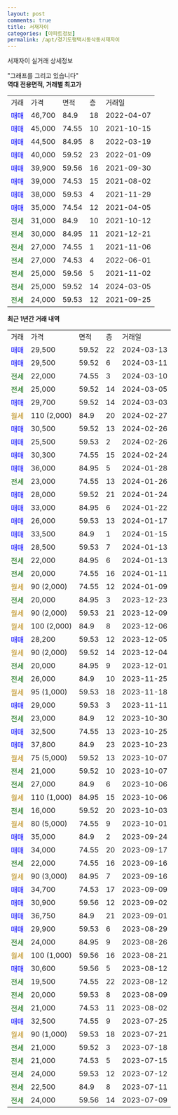 ```yaml
---
layout: post
comments: true
title: 서재자이
categories: [아파트정보]
permalink: /apt/경기도평택시동삭동서재자이
---
```


서재자이 실거래 상세정보

<script type="text/javascript">
  google.charts.load('current', {'packages':['line', 'corechart']});
  google.charts.setOnLoadCallback(drawChart);

  function drawChart() {
    var data = new google.visualization.DataTable();
    data.addColumn('date', '거래일');
    data.addColumn('number', "매매");
    data.addColumn('number', "전세");
    data.addColumn('number', "전매");

    data.addRows([[new Date(Date.parse("2024-03-13")), 29500, null, null], [new Date(Date.parse("2024-03-11")), 29500, null, null], [new Date(Date.parse("2024-03-10")), null, 22000, null], [new Date(Date.parse("2024-03-05")), null, 25000, null], [new Date(Date.parse("2024-03-03")), 29700, null, null], [new Date(Date.parse("2024-02-27")), null, null, null], [new Date(Date.parse("2024-02-26")), 30500, null, null], [new Date(Date.parse("2024-02-26")), 25500, null, null], [new Date(Date.parse("2024-02-24")), 30300, null, null], [new Date(Date.parse("2024-01-28")), 36000, null, null], [new Date(Date.parse("2024-01-26")), null, 23000, null], [new Date(Date.parse("2024-01-24")), 28000, null, null], [new Date(Date.parse("2024-01-22")), 33000, null, null], [new Date(Date.parse("2024-01-17")), 26000, null, null], [new Date(Date.parse("2024-01-15")), 33500, null, null], [new Date(Date.parse("2024-01-13")), 28500, null, null], [new Date(Date.parse("2024-01-13")), null, 22000, null], [new Date(Date.parse("2024-01-11")), null, 20000, null], [new Date(Date.parse("2024-01-09")), null, null, null], [new Date(Date.parse("2023-12-23")), null, 20000, null], [new Date(Date.parse("2023-12-09")), null, null, null], [new Date(Date.parse("2023-12-06")), null, null, null], [new Date(Date.parse("2023-12-05")), 28200, null, null], [new Date(Date.parse("2023-12-04")), null, null, null], [new Date(Date.parse("2023-12-01")), null, 20000, null], [new Date(Date.parse("2023-11-25")), null, 26000, null], [new Date(Date.parse("2023-11-18")), null, null, null], [new Date(Date.parse("2023-11-11")), 29000, null, null], [new Date(Date.parse("2023-10-30")), null, 23000, null], [new Date(Date.parse("2023-10-25")), 32500, null, null], [new Date(Date.parse("2023-10-23")), 37800, null, null], [new Date(Date.parse("2023-10-07")), null, null, null], [new Date(Date.parse("2023-10-07")), null, 21000, null], [new Date(Date.parse("2023-10-06")), null, 27000, null], [new Date(Date.parse("2023-10-06")), null, null, null], [new Date(Date.parse("2023-10-03")), null, 16000, null], [new Date(Date.parse("2023-10-01")), null, null, null], [new Date(Date.parse("2023-09-24")), 35000, null, null], [new Date(Date.parse("2023-09-17")), 34000, null, null], [new Date(Date.parse("2023-09-16")), null, 22000, null], [new Date(Date.parse("2023-09-16")), null, null, null], [new Date(Date.parse("2023-09-09")), 34700, null, null], [new Date(Date.parse("2023-09-02")), 30900, null, null], [new Date(Date.parse("2023-09-01")), 36750, null, null], [new Date(Date.parse("2023-08-29")), 29900, null, null], [new Date(Date.parse("2023-08-26")), null, 24000, null], [new Date(Date.parse("2023-08-21")), null, null, null], [new Date(Date.parse("2023-08-12")), 30600, null, null], [new Date(Date.parse("2023-08-12")), null, 19500, null], [new Date(Date.parse("2023-08-09")), null, 20000, null], [new Date(Date.parse("2023-08-02")), null, 21000, null], [new Date(Date.parse("2023-07-25")), 32500, null, null], [new Date(Date.parse("2023-07-21")), null, null, null], [new Date(Date.parse("2023-07-18")), null, 21000, null], [new Date(Date.parse("2023-07-15")), null, 21000, null], [new Date(Date.parse("2023-07-12")), null, 24000, null], [new Date(Date.parse("2023-07-11")), null, 22500, null], [new Date(Date.parse("2023-07-09")), null, 24000, null]]);

    var options = {
      hAxis: {
        format: 'yyyy/MM/dd'
      },    
      lineWidth: 0,
      pointsVisible: true,    
      title: '최근 1년간 유형별 실거래가 분포',
      legend: { position: 'bottom' }
    };

    var formatter = new google.visualization.NumberFormat({pattern:'###,###'} );
    formatter.format(data, 1);
    formatter.format(data, 2);
    
    setTimeout(function() {
        var chart = new google.visualization.LineChart(document.getElementById('columnchart_material'));
        chart.draw(data, (options));
        document.getElementById('loading').style.display = 'none';
    }, 200);
  }
</script>


<div id="loading" style="z-index:20; display: block; margin-left: 0px">"그래프를 그리고 있습니다"</div>
<div id="columnchart_material" style="width: 95%; margin-left: 0px; display: block"></div>
<!-- contents start -->
<b>역대 전용면적, 거래별 최고가</b>
<table class="sortable">
    <tr>
      <td>거래</td>
      <td>가격</td>
      <td>면적</td>
      <td>층</td>
      <td>거래일</td>
    </tr>
        <tr>
          <td><a style="color: blue">매매</a></td>
          <td>46,700</td>
          <td>84.9</td>
          <td>18</td>
          <td>2022-04-07</td>
        </tr>            <tr>
          <td><a style="color: blue">매매</a></td>
          <td>45,000</td>
          <td>74.55</td>
          <td>10</td>
          <td>2021-10-15</td>
        </tr>            <tr>
          <td><a style="color: blue">매매</a></td>
          <td>44,500</td>
          <td>84.95</td>
          <td>8</td>
          <td>2022-03-19</td>
        </tr>            <tr>
          <td><a style="color: blue">매매</a></td>
          <td>40,000</td>
          <td>59.52</td>
          <td>23</td>
          <td>2022-01-09</td>
        </tr>            <tr>
          <td><a style="color: blue">매매</a></td>
          <td>39,900</td>
          <td>59.56</td>
          <td>16</td>
          <td>2021-09-30</td>
        </tr>            <tr>
          <td><a style="color: blue">매매</a></td>
          <td>39,000</td>
          <td>74.53</td>
          <td>15</td>
          <td>2021-08-02</td>
        </tr>            <tr>
          <td><a style="color: blue">매매</a></td>
          <td>38,000</td>
          <td>59.53</td>
          <td>4</td>
          <td>2021-11-29</td>
        </tr>            <tr>
          <td><a style="color: blue">매매</a></td>
          <td>35,000</td>
          <td>74.54</td>
          <td>12</td>
          <td>2021-04-05</td>
        </tr>        
        <tr>
              <td><a style="color: darkgreen">전세</a></td>
              <td>31,000</td>
              <td>84.9</td>
              <td>10</td>
              <td>2021-10-12</td>
            </tr>            <tr>
              <td><a style="color: darkgreen">전세</a></td>
              <td>30,000</td>
              <td>84.95</td>
              <td>11</td>
              <td>2021-12-21</td>
            </tr>            <tr>
              <td><a style="color: darkgreen">전세</a></td>
              <td>27,000</td>
              <td>74.55</td>
              <td>1</td>
              <td>2021-11-06</td>
            </tr>            <tr>
              <td><a style="color: darkgreen">전세</a></td>
              <td>27,000</td>
              <td>74.53</td>
              <td>4</td>
              <td>2022-06-01</td>
            </tr>            <tr>
              <td><a style="color: darkgreen">전세</a></td>
              <td>25,000</td>
              <td>59.56</td>
              <td>5</td>
              <td>2021-11-02</td>
            </tr>            <tr>
              <td><a style="color: darkgreen">전세</a></td>
              <td>25,000</td>
              <td>59.52</td>
              <td>14</td>
              <td>2024-03-05</td>
            </tr>            <tr>
              <td><a style="color: darkgreen">전세</a></td>
              <td>24,000</td>
              <td>59.53</td>
              <td>12</td>
              <td>2021-09-25</td>
            </tr>        
    
</table>

<b>최근 1년간 거래 내역</b>

<table class="sortable">
    <tr>
      <td>거래</td>
      <td>가격</td>
      <td>면적</td>
      <td>층</td>
      <td>거래일</td>
    </tr>
    <tr>
      <td><a style="color: blue">매매</a></td>
      <td>29,500</td>
      <td>59.52</td>
      <td>22</td>
      <td>2024-03-13</td>
    </tr>          <tr>
      <td><a style="color: blue">매매</a></td>
      <td>29,500</td>
      <td>59.52</td>
      <td>6</td>
      <td>2024-03-11</td>
    </tr>          <tr>
      <td><a style="color: darkgreen">전세</a></td>
      <td>22,000</td>
      <td>74.55</td>
      <td>3</td>
      <td>2024-03-10</td>
    </tr>          <tr>
      <td><a style="color: darkgreen">전세</a></td>
      <td>25,000</td>
      <td>59.52</td>
      <td>14</td>
      <td>2024-03-05</td>
    </tr>          <tr>
      <td><a style="color: blue">매매</a></td>
      <td>29,700</td>
      <td>59.52</td>
      <td>14</td>
      <td>2024-03-03</td>
    </tr>          <tr>
      <td><a style="color: darkgoldenrod">월세</a></td>
      <td>110 (2,000)</td>
      <td>84.9</td>
      <td>20</td>
      <td>2024-02-27</td>
    </tr>          <tr>
      <td><a style="color: blue">매매</a></td>
      <td>30,500</td>
      <td>59.52</td>
      <td>13</td>
      <td>2024-02-26</td>
    </tr>          <tr>
      <td><a style="color: blue">매매</a></td>
      <td>25,500</td>
      <td>59.53</td>
      <td>2</td>
      <td>2024-02-26</td>
    </tr>          <tr>
      <td><a style="color: blue">매매</a></td>
      <td>30,300</td>
      <td>74.55</td>
      <td>15</td>
      <td>2024-02-24</td>
    </tr>          <tr>
      <td><a style="color: blue">매매</a></td>
      <td>36,000</td>
      <td>84.95</td>
      <td>5</td>
      <td>2024-01-28</td>
    </tr>          <tr>
      <td><a style="color: darkgreen">전세</a></td>
      <td>23,000</td>
      <td>74.55</td>
      <td>13</td>
      <td>2024-01-26</td>
    </tr>          <tr>
      <td><a style="color: blue">매매</a></td>
      <td>28,000</td>
      <td>59.52</td>
      <td>21</td>
      <td>2024-01-24</td>
    </tr>          <tr>
      <td><a style="color: blue">매매</a></td>
      <td>33,000</td>
      <td>84.95</td>
      <td>6</td>
      <td>2024-01-22</td>
    </tr>          <tr>
      <td><a style="color: blue">매매</a></td>
      <td>26,000</td>
      <td>59.53</td>
      <td>13</td>
      <td>2024-01-17</td>
    </tr>          <tr>
      <td><a style="color: blue">매매</a></td>
      <td>33,500</td>
      <td>84.9</td>
      <td>1</td>
      <td>2024-01-15</td>
    </tr>          <tr>
      <td><a style="color: blue">매매</a></td>
      <td>28,500</td>
      <td>59.53</td>
      <td>7</td>
      <td>2024-01-13</td>
    </tr>          <tr>
      <td><a style="color: darkgreen">전세</a></td>
      <td>22,000</td>
      <td>84.95</td>
      <td>6</td>
      <td>2024-01-13</td>
    </tr>          <tr>
      <td><a style="color: darkgreen">전세</a></td>
      <td>20,000</td>
      <td>74.55</td>
      <td>16</td>
      <td>2024-01-11</td>
    </tr>          <tr>
      <td><a style="color: darkgoldenrod">월세</a></td>
      <td>90 (2,000)</td>
      <td>74.55</td>
      <td>12</td>
      <td>2024-01-09</td>
    </tr>          <tr>
      <td><a style="color: darkgreen">전세</a></td>
      <td>20,000</td>
      <td>84.95</td>
      <td>3</td>
      <td>2023-12-23</td>
    </tr>          <tr>
      <td><a style="color: darkgoldenrod">월세</a></td>
      <td>90 (2,000)</td>
      <td>59.53</td>
      <td>21</td>
      <td>2023-12-09</td>
    </tr>          <tr>
      <td><a style="color: darkgoldenrod">월세</a></td>
      <td>100 (2,000)</td>
      <td>84.9</td>
      <td>8</td>
      <td>2023-12-06</td>
    </tr>          <tr>
      <td><a style="color: blue">매매</a></td>
      <td>28,200</td>
      <td>59.53</td>
      <td>12</td>
      <td>2023-12-05</td>
    </tr>          <tr>
      <td><a style="color: darkgoldenrod">월세</a></td>
      <td>90 (2,000)</td>
      <td>59.52</td>
      <td>14</td>
      <td>2023-12-04</td>
    </tr>          <tr>
      <td><a style="color: darkgreen">전세</a></td>
      <td>20,000</td>
      <td>84.95</td>
      <td>9</td>
      <td>2023-12-01</td>
    </tr>          <tr>
      <td><a style="color: darkgreen">전세</a></td>
      <td>26,000</td>
      <td>84.9</td>
      <td>10</td>
      <td>2023-11-25</td>
    </tr>          <tr>
      <td><a style="color: darkgoldenrod">월세</a></td>
      <td>95 (1,000)</td>
      <td>59.53</td>
      <td>18</td>
      <td>2023-11-18</td>
    </tr>          <tr>
      <td><a style="color: blue">매매</a></td>
      <td>29,000</td>
      <td>59.53</td>
      <td>3</td>
      <td>2023-11-11</td>
    </tr>          <tr>
      <td><a style="color: darkgreen">전세</a></td>
      <td>23,000</td>
      <td>84.9</td>
      <td>12</td>
      <td>2023-10-30</td>
    </tr>          <tr>
      <td><a style="color: blue">매매</a></td>
      <td>32,500</td>
      <td>74.55</td>
      <td>13</td>
      <td>2023-10-25</td>
    </tr>          <tr>
      <td><a style="color: blue">매매</a></td>
      <td>37,800</td>
      <td>84.9</td>
      <td>23</td>
      <td>2023-10-23</td>
    </tr>          <tr>
      <td><a style="color: darkgoldenrod">월세</a></td>
      <td>75 (5,000)</td>
      <td>59.52</td>
      <td>13</td>
      <td>2023-10-07</td>
    </tr>          <tr>
      <td><a style="color: darkgreen">전세</a></td>
      <td>21,000</td>
      <td>59.52</td>
      <td>10</td>
      <td>2023-10-07</td>
    </tr>          <tr>
      <td><a style="color: darkgreen">전세</a></td>
      <td>27,000</td>
      <td>84.9</td>
      <td>6</td>
      <td>2023-10-06</td>
    </tr>          <tr>
      <td><a style="color: darkgoldenrod">월세</a></td>
      <td>110 (1,000)</td>
      <td>84.95</td>
      <td>15</td>
      <td>2023-10-06</td>
    </tr>          <tr>
      <td><a style="color: darkgreen">전세</a></td>
      <td>16,000</td>
      <td>59.52</td>
      <td>20</td>
      <td>2023-10-03</td>
    </tr>          <tr>
      <td><a style="color: darkgoldenrod">월세</a></td>
      <td>80 (5,000)</td>
      <td>74.55</td>
      <td>9</td>
      <td>2023-10-01</td>
    </tr>          <tr>
      <td><a style="color: blue">매매</a></td>
      <td>35,000</td>
      <td>84.9</td>
      <td>2</td>
      <td>2023-09-24</td>
    </tr>          <tr>
      <td><a style="color: blue">매매</a></td>
      <td>34,000</td>
      <td>74.55</td>
      <td>20</td>
      <td>2023-09-17</td>
    </tr>          <tr>
      <td><a style="color: darkgreen">전세</a></td>
      <td>22,000</td>
      <td>74.55</td>
      <td>16</td>
      <td>2023-09-16</td>
    </tr>          <tr>
      <td><a style="color: darkgoldenrod">월세</a></td>
      <td>90 (3,000)</td>
      <td>84.95</td>
      <td>7</td>
      <td>2023-09-16</td>
    </tr>          <tr>
      <td><a style="color: blue">매매</a></td>
      <td>34,700</td>
      <td>74.53</td>
      <td>17</td>
      <td>2023-09-09</td>
    </tr>          <tr>
      <td><a style="color: blue">매매</a></td>
      <td>30,900</td>
      <td>59.56</td>
      <td>12</td>
      <td>2023-09-02</td>
    </tr>          <tr>
      <td><a style="color: blue">매매</a></td>
      <td>36,750</td>
      <td>84.9</td>
      <td>21</td>
      <td>2023-09-01</td>
    </tr>          <tr>
      <td><a style="color: blue">매매</a></td>
      <td>29,900</td>
      <td>59.53</td>
      <td>6</td>
      <td>2023-08-29</td>
    </tr>          <tr>
      <td><a style="color: darkgreen">전세</a></td>
      <td>24,000</td>
      <td>84.95</td>
      <td>9</td>
      <td>2023-08-26</td>
    </tr>          <tr>
      <td><a style="color: darkgoldenrod">월세</a></td>
      <td>100 (1,000)</td>
      <td>59.56</td>
      <td>16</td>
      <td>2023-08-21</td>
    </tr>          <tr>
      <td><a style="color: blue">매매</a></td>
      <td>30,600</td>
      <td>59.56</td>
      <td>5</td>
      <td>2023-08-12</td>
    </tr>          <tr>
      <td><a style="color: darkgreen">전세</a></td>
      <td>19,500</td>
      <td>74.55</td>
      <td>22</td>
      <td>2023-08-12</td>
    </tr>          <tr>
      <td><a style="color: darkgreen">전세</a></td>
      <td>20,000</td>
      <td>59.53</td>
      <td>8</td>
      <td>2023-08-09</td>
    </tr>          <tr>
      <td><a style="color: darkgreen">전세</a></td>
      <td>21,000</td>
      <td>74.53</td>
      <td>11</td>
      <td>2023-08-02</td>
    </tr>          <tr>
      <td><a style="color: blue">매매</a></td>
      <td>32,500</td>
      <td>74.55</td>
      <td>9</td>
      <td>2023-07-25</td>
    </tr>          <tr>
      <td><a style="color: darkgoldenrod">월세</a></td>
      <td>90 (1,000)</td>
      <td>59.53</td>
      <td>18</td>
      <td>2023-07-21</td>
    </tr>          <tr>
      <td><a style="color: darkgreen">전세</a></td>
      <td>21,000</td>
      <td>59.52</td>
      <td>3</td>
      <td>2023-07-18</td>
    </tr>          <tr>
      <td><a style="color: darkgreen">전세</a></td>
      <td>21,000</td>
      <td>74.53</td>
      <td>5</td>
      <td>2023-07-15</td>
    </tr>          <tr>
      <td><a style="color: darkgreen">전세</a></td>
      <td>24,000</td>
      <td>59.53</td>
      <td>12</td>
      <td>2023-07-12</td>
    </tr>          <tr>
      <td><a style="color: darkgreen">전세</a></td>
      <td>22,500</td>
      <td>84.9</td>
      <td>8</td>
      <td>2023-07-11</td>
    </tr>          <tr>
      <td><a style="color: darkgreen">전세</a></td>
      <td>24,000</td>
      <td>59.56</td>
      <td>14</td>
      <td>2023-07-09</td>
    </tr>      </table>
<!-- contents end -->    

